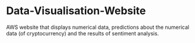 # Data-Visualisation-Website
AWS website that displays numerical data, predictions about the numerical data (of cryptocurrency) and the results of  sentiment analysis.
